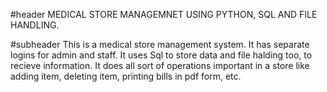 #header
MEDICAL STORE MANAGEMNET USING PYTHON, SQL AND FILE HANDLING.

#subheader
This is a medical store management system. It has separate logins for admin and staff. It uses Sql to store data and file halding too, to recieve information. It does all sort of operations important in a store like adding item, deleting item, printing bills in pdf form, etc.